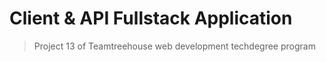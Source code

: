 # Client & API Fullstack Application

> Project 13 of Teamtreehouse web development techdegree program

